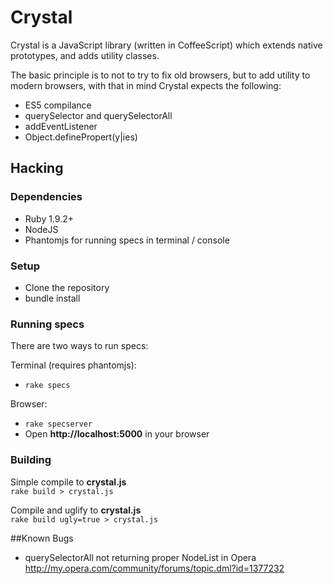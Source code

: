 Crystal
=======
Crystal is a JavaScript library (written in CoffeeScript) which extends native prototypes, and adds utility classes.

The basic principle is to not to try to fix old browsers, but to add utility to modern browsers, with that in mind
Crystal expects the following:
 *  ES5 compilance
 *  querySelector and querySelectorAll
 *  addEventListener
 *  Object.definePropert(y|ies)

## Hacking
### Dependencies
 * Ruby 1.9.2+
 * NodeJS
 * Phantomjs for running specs in terminal / console

### Setup
 * Clone the repository
 * bundle install

### Running specs
There are two ways to run specs:

Terminal (requires phantomjs):
 *  ```rake specs```

Browser:
 *  ```rake specserver```
 *  Open **http://localhost:5000** in your browser

### Building
Simple compile to **crystal.js**       
```rake build > crystal.js```

Compile and uglify to **crystal.js**          
```rake build ugly=true > crystal.js```

##Known Bugs

 *  querySelectorAll not returning proper NodeList in Opera     
 		http://my.opera.com/community/forums/topic.dml?id=1377232